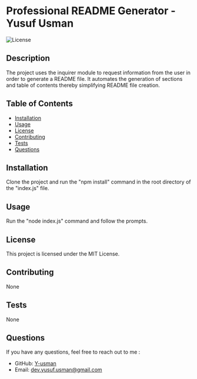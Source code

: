 
# Professional README Generator - Yusuf Usman

![License](https://img.shields.io/badge/License-MIT-brightgreen)

## Description
The project uses the inquirer module to request information from the user in order to generate a README file. It automates the generation of sections and table of contents thereby simplifying README file creation.

## Table of Contents
- [Installation](#installation)
- [Usage](#usage)
- [License](#license)
- [Contributing](#contributing)
- [Tests](#tests)
- [Questions](#questions)

## Installation
Clone the project and run the "npm install" command in the root directory of the "index.js" file.

## Usage
Run the "node index.js" command and follow the prompts.

## License
This project is licensed under the MIT License.

## Contributing
None

## Tests
None

## Questions
If you have any questions, feel free to reach out to me :
- GitHub: [Y-usman](https://github.com/Y-usman)
- Email: dev.yusuf.usman@gmail.com
